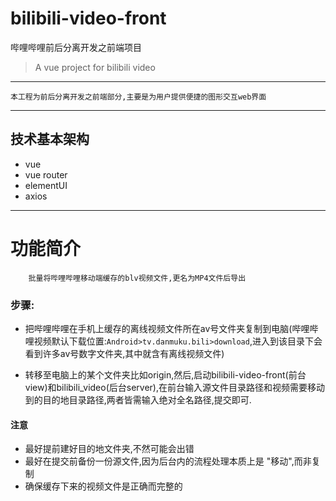 # bilibili-video-front

哔哩哔哩前后分离开发之前端项目

> A vue project for bilibili video 

--------------------------------------

	本工程为前后分离开发之前端部分,主要是为用户提供便捷的图形交互web界面

---------------------------------------


## 技术基本架构

+ vue
+ vue router
+ elementUI
+ axios	

---------------------------------------

功能简介
=========

		批量将哔哩哔哩移动端缓存的blv视频文件,更名为MP4文件后导出

### 步骤:

- 把哔哩哔哩在手机上缓存的离线视频文件所在av号文件夹复制到电脑(哔哩哔哩视频默认下载位置:`Android>tv.danmuku.bili>download`,进入到该目录下会看到许多av号数字文件夹,其中就含有离线视频文件)

- 转移至电脑上的某个文件夹比如origin,然后,启动bilibili-video-front(前台view)和bilibili_video(后台server),在前台输入源文件目录路径和视频需要移动到的目的地目录路径,两者皆需输入绝对全名路径,提交即可.

#### 注意

+ 最好提前建好目的地文件夹,不然可能会出错
+ 最好在提交前备份一份源文件,因为后台内的流程处理本质上是 "移动",而非复制
+ 确保缓存下来的视频文件是正确而完整的

